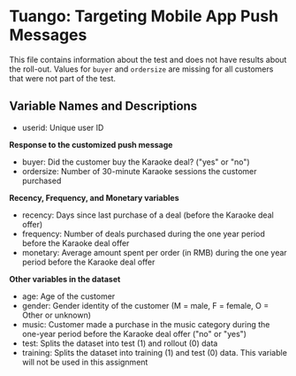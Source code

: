 # Tuango: Targeting Mobile App Push Messages

This file contains information about the test and does not have results about the roll-out. Values for `buyer` and `ordersize` are missing for all customers that were not part of the test.

## Variable Names and Descriptions
* userid: Unique user ID

**Response to the customized push message**
* buyer: Did the customer buy the Karaoke deal? ("yes" or "no")
* ordersize: Number of 30-minute Karaoke sessions the customer purchased

**Recency, Frequency, and Monetary variables**
* recency: Days since last purchase of a deal (before the Karaoke deal offer)
* frequency: Number of deals purchased during the one year period before the Karaoke deal offer
* monetary: Average amount spent per order (in RMB) during the one year period before the Karaoke deal offer

**Other variables in the dataset**
* age: Age of the customer
* gender: Gender identity of the customer (M = male, F = female, O = Other or unknown)
* music: Customer made a purchase in the music category during the one-year period before the Karaoke deal offer ("no" or "yes")
* test: Splits the dataset into test (1) and rollout (0) data
* training: Splits the dataset into training (1) and test (0) data. This variable will not be used in this assignment